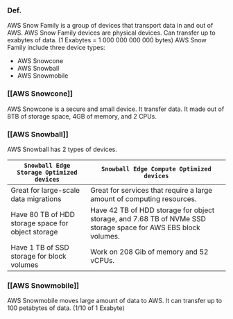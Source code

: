 ### Def.

AWS Snow Family is a group of devices that transport data in and out of AWS.
AWS Snow Family devices are physical devices.
Can transfer up to exabytes of data. (1 Exabytes = 1 000 000 000 000 bytes)
AWS Snow Family include three device types: 
- AWS Snowcone
- AWS Snowball
- AWS Snowmobile

### [[AWS Snowcone]]

AWS Snowcone is a secure and small device.
It transfer data.
It made out of 8TB of storage space, 4GB of memory, and 2 CPUs.

### [[AWS Snowball]]

AWS Snowball has 2 types of devices.

| `Snowball Edge Storage Optimized devices`          | `Snowball Edge Compute Optimized devices`                                                                      |
| -------------------------------------------------- | -------------------------------------------------------------------------------------------------------------- |
| Great for large-scale data migrations              | Great for services that require a large amount of computing resources.                                         |
| Have 80 TB of HDD storage space for object storage | Have 42 TB of HDD storage for object storage, and 7.68 TB of NVMe SSD storage space for AWS EBS block volumes. |
| Have 1 TB of SSD storage for block volumes         | Work on 208 Gib of memory and 52 vCPUs.                                                                        |

### [[AWS Snowmobile]]

AWS Snowmobile moves large amount of data to AWS.
It can transfer up to 100 petabytes of data. (1/10 of 1 Exabyte)
